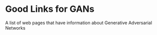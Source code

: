 # Good Links for GANs
 A list of web pages that have information about Generative Adversarial Networks
